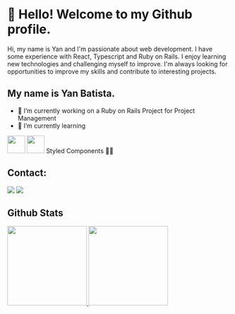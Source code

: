 # 👋 Hello! Welcome to my Github profile.
Hi, my name is Yan and I'm passionate about web development. I have some experience with React, Typescript and Ruby on Rails. I enjoy learning new technologies and challenging myself to improve. I'm always looking for opportunities to improve my skills and contribute to interesting projects.

## My name is Yan Batista.

- 🔭 I’m currently working on a Ruby on Rails Project for Project Management
- 🌱 I’m currently learning
<div>
  <img src="https://cdn.jsdelivr.net/gh/devicons/devicon/icons/react/react-original-wordmark.svg" width="40" height="40"/>
  <img src="https://cdn.jsdelivr.net/gh/devicons/devicon/icons/typescript/typescript-original.svg" width="40" height="40"/>    
  Styled Components 💅🏻
</div>

## Contact:

<div>
  <a href = "mailto:bsouza.yan@gmail.com"><img src="https://img.shields.io/badge/Gmail-D14836?style=for-the-badge&logo=gmail&logoColor=white" target="_blank"></a>
  <a href="https://www.linkedin.com/in/yanbatista/" target="_blank"><img src="https://img.shields.io/badge/-LinkedIn-%230077B5?style=for-the-badge&logo=linkedin&logoColor=white" target="_blank"></a>   
</div>

## Github Stats
<div>
  <a href="https://github.com/yan-batista">
  <img height="180em" src="https://github-readme-stats.vercel.app/api/top-langs/?username=yan-batista&layout=compact&langs_count=7&theme=dracula"/>
  <img height="180em" src="https://github-readme-stats.vercel.app/api?username=yan-batista&show_icons=true&theme=dracula&include_all_commits=true&count_private=true"/>
</div>
